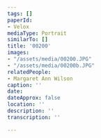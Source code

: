 ```yaml
---
tags: []
paperId:
- Velox
mediaType: Portrait
similarTo: []
title: '00200'
images:
- "/assets/media/00200.JPG"
- "/assets/media/00200b.JPG"
relatedPeople:
- Margaret Ann Wilson
caption: ''
date: 
dateApprox: false
location: ''
description: ''
transcription: ''

---
```

